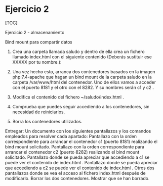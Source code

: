 # Ejercicio 2

[TOC]

Ejercicio 2 - almacenamiento

Bind mount para compartir datos

1. Crea una carpeta llamada saludo y dentro de ella crea un fichero llamado index.html con el
  siguiente contenido (Deberás sustituir ese XXXXX por tu nombre.):

2. Una vez hecho esto, arranca dos contenedores basados en la imagen php:7.4-apache que hagan un bind mount de la carpeta saludo en la carpeta /var/www/html del contenedor. Uno de ellos vamos a acceder con el puerto 8181 y el otro con el 8282. Y su nombres serán c1 y c2 .

3. Modifica el contenido del fichero ~/saludo/index.html .

4. Comprueba que puedes seguir accediendo a los contenedores, sin necesidad de reiniciarlos.

5. Borra los contenedores utilizados.

  Entregar:
  Un documento con los siguientes pantallazos y los comandos empleados para resolver cada apartado:
  Pantallazo con la orden correspondiente para arrancar el contenedor c1 (puerto 8181) realizando el bind
  mount solicitado.
  Pantallazo con la orden correspondiente para arrancar el contenedor c2 (puerto 8282) realizando el bind
  mount solicitado.
  Pantallazo donde se pueda apreciar que accediendo a c1 se puede ver el contenido de index.html .
  Pantallazo donde se pueda apreciar que accediendo a c2 se puede ver el contenido de index.html .
  Otros dos pantallazos donde se vea el acceso al fichero index.html después de modificarlo.
  Borrar los dos contenedores. Mostrar que se han borrado.